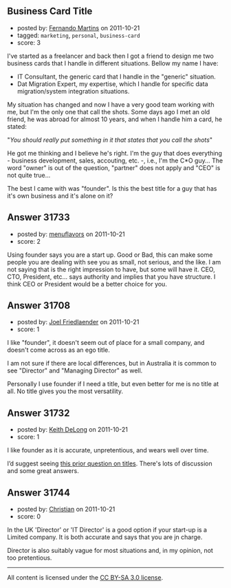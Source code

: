 ## Business Card Title

- posted by: [Fernando Martins](https://stackexchange.com/users/-1/1778-fernando-martins) on 2011-10-21
- tagged: `marketing`, `personal`, `business-card`
- score: 3

I've started as a freelancer and back then I got a friend to design me two business cards that I handle in different situations.
Bellow my name I have:

 - IT Consultant, the generic card that I handle in the "generic" situation.
 - Dat Migration Expert, my expertise, which I handle for specific data migration/system integration situations.

My situation has changed and now I have a very good team working with me, but I'm the only one that call the shots.
Some days ago I met an old friend, he was abroad for almost 10 years, and when I handle him a card, he stated:

"*You should really put something in it that states that you call the shots*"

He got me thinking and I believe he's right. 
I'm the guy that does everything - business development, sales, accouting, etc. -, i.e., I'm the C*O guy... 
The word "owner" is out of the question, "partner" does not apply and "CEO" is not quite true...

The best I came with was "founder".
Is this the best title for a guy that has it's own business and it's alone on it? 


## Answer 31733

- posted by: [menuflavors](https://stackexchange.com/users/-1/13964-menuflavors) on 2011-10-21
- score: 2

Using founder says you are a start up.  Good or Bad, this can make some people you are dealing with see you as small, not serious, and the like.  I am not saying that is the right impression to have, but some will have it.  CEO, CTO, President, etc... says authority and implies that you have structure.  I think CEO or President would be a better choice for you.


## Answer 31708

- posted by: [Joel Friedlaender](https://stackexchange.com/users/-1/5543-joel-friedlaender) on 2011-10-21
- score: 1

I like "founder", it doesn't seem out of place for a small company, and doesn't come across as an ego title.

I am not sure if there are local differences, but in Australia it is common to see "Director" and "Managing Director" as well.

Personally I use founder if I need a title, but even better for me is no title at all. No title gives you the most versatility.


## Answer 31732

- posted by: [Keith DeLong](https://stackexchange.com/users/-1/888-keith-delong) on 2011-10-21
- score: 1

<p>I like founder as it is accurate, unpretentious, and wears well over time.</p>

<p>I’d suggest seeing <a href="http://answers.onstartups.com/questions/2090/whats-your-title-in-your-little-startup/2108#2108">this prior question on titles</a>. There's lots of discussion and some great answers.</p>



## Answer 31744

- posted by: [Christian](https://stackexchange.com/users/-1/13508-christian) on 2011-10-21
- score: 0

In the UK 'Director' or 'IT Director' is a good option if your start-up is a Limited company.  It is both accurate and says that you are jn charge.

Director is also suitably vague for most situations and, in my opinion, not too pretentious.



---

All content is licensed under the [CC BY-SA 3.0 license](https://creativecommons.org/licenses/by-sa/3.0/).

